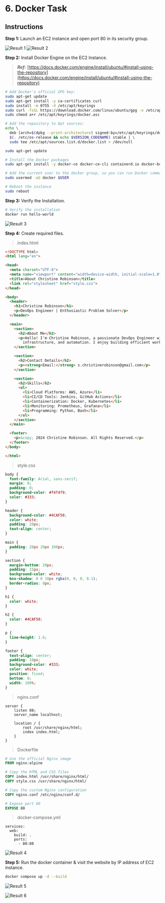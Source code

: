 # 6. Docker Task #

## Instructions ##

**Step 1:** Launch an EC2 instance and open port 80 in its security group.

![Result 1](./screenshots/result-1.png)
![Result 2](./screenshots/result-2.png)

**Step 2:** Install Docker Engine on the EC2 Instance.

> ***Ref:*** [https://docs.docker.com/engine/install/ubuntu/#install-using-the-repository](https://docs.docker.com/engine/install/ubuntu/#install-using-the-repository)

```bash
# Add Docker's official GPG key:
sudo apt-get update
sudo apt-get install -y ca-certificates curl
sudo install -m 0755 -d /etc/apt/keyrings
sudo curl -fsSL https://download.docker.com/linux/ubuntu/gpg -o /etc/apt/keyrings/docker.asc
sudo chmod a+r /etc/apt/keyrings/docker.asc

# Add the repository to Apt sources:
echo \
  deb [arch=$(dpkg --print-architecture) signed-by=/etc/apt/keyrings/docker.asc] https://download.docker.com/linux/ubuntu \
  $(. /etc/os-release && echo $VERSION_CODENAME) stable | \
  sudo tee /etc/apt/sources.list.d/docker.list > /dev/null

sudo apt-get update

# Install the Docker packages
sudo apt-get install -y docker-ce docker-ce-cli containerd.io docker-buildx-plugin docker-compose-plugin

# Add the current user to the docker group, so you can run Docker commands without sudo.
sudo usermod -aG docker $USER

# Reboot the instance
sudo reboot
```

**Step 3:** Verify the Installation.

```bash
# Verify the installation 
docker run hello-world
```

![Result 3](./screenshots/result-3.png)

**Step 4:** Create required files.

> index.html

```html
<!DOCTYPE html>
<html lang="en">

<head>
  <meta charset="UTF-8">
  <meta name="viewport" content="width=device-width, initial-scale=1.0">
  <title>About Christine Robinson</title>
  <link rel="stylesheet" href="style.css">
</head>

<body>
  <header>
    <h1>Christine Robinson</h1>
    <p>DevOps Engineer | Enthusiastic Problem Solver</p>
  </header>

  <main>
    <section>
      <h2>About Me</h2>
      <p>Hello! I'm Christine Robinson, a passionate DevOps Engineer with expertise in CI/CD pipelines, cloud
        infrastructure, and automation. I enjoy building efficient workflows and delivering scalable solutions.</p>
    </section>

    <section>
      <h2>Contact Details</h2>
      <p><strong>Email:</strong> s.christinerobinson@gmail.com</p>
    </section>

    <section>
      <h2>Skills</h2>
      <ul>
        <li>Cloud Platforms: AWS, Azure</li>
        <li>CI/CD Tools: Jenkins, GitHub Actions</li>
        <li>Containerization: Docker, Kubernetes</li>
        <li>Monitoring: Prometheus, Grafana</li>
        <li>Programming: Python, Bash</li>
      </ul>
    </section>
  </main>

  <footer>
    <p>&copy; 2024 Christine Robinson. All Rights Reserved.</p>
  </footer>
</body>

</html>
```

> style.css

```css
body {
  font-family: Arial, sans-serif;
  margin: 0;
  padding: 0;
  background-color: #f4f4f9;
  color: #333;
}

header {
  background-color: #4CAF50;
  color: white;
  padding: 20px;
  text-align: center;
}

main {
  padding: 20px 20px 100px;
}

section {
  margin-bottom: 20px;
  padding: 15px;
  background-color: white;
  box-shadow: 0 0 10px rgba(0, 0, 0, 0.1);
  border-radius: 8px;
}

h1 {
  color: white;
}

h2 {
  color: #4CAF50;
}

p {
  line-height: 1.6;
}

footer {
  text-align: center;
  padding: 10px;
  background-color: #333;
  color: white;
  position: fixed;
  bottom: 0;
  width: 100%;
}
```

> nginx.conf

```nginx
server {
    listen 80;
    server_name localhost;

    location / {
        root /usr/share/nginx/html;
        index index.html;
    }
}
```

> Dockerfile

```Dockerfile
# Use the official Nginx image
FROM nginx:alpine

# Copy the HTML and CSS files
COPY index.html /usr/share/nginx/html/
COPY style.css /usr/share/nginx/html/

# Copy the custom Nginx configuration
COPY nginx.conf /etc/nginx/conf.d/

# Expose port 80
EXPOSE 80
```

> docker-compose.yml

```docker-compose
services:
  web:
    build: .
    ports:
      - 80:80
```

![Result 4](./screenshots/result-4.png)

**Step 5:** Run the docker container & visit the website by IP address of EC2 instance.

```bash
docker compose up -d --build
```

![Result 5](./screenshots/result-5.png)

![Result 6](./screenshots/result-6.png)
